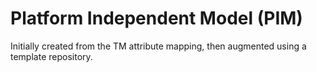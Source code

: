 # Platform Independent Model (PIM)

Initially created from the TM attribute mapping, then augmented using a template repository.
